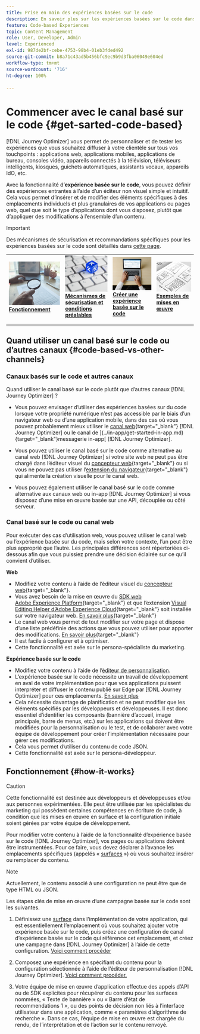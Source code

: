 ```yaml
---
title: Prise en main des expériences basées sur le code
description: En savoir plus sur les expériences basées sur le code dans Journey Optimizer
feature: Code-based Experiences
topic: Content Management
role: User, Developer, Admin
level: Experienced
exl-id: 987de2bf-cebe-4753-98b4-01eb3fded492
source-git-commit: b8a71c43ad5b456bfc9ec9b9d3fba06049e604ed
workflow-type: tm+mt
source-wordcount: '716'
ht-degree: 100%

---
```


# Commencer avec le canal basé sur le code {#get-sarted-code-based}

[!DNL Journey Optimizer] vous permet de personnaliser et de tester les expériences que vous souhaitez diffuser à votre clientèle sur tous vos touchpoints : applications web, applications mobiles, applications de bureau, consoles vidéo, appareils connectés à la télévision, téléviseurs intelligents, kiosques, guichets automatiques, assistants vocaux, appareils IdO, etc.

Avec la fonctionnalité d’**expérience basée sur le code**, vous pouvez définir des expériences entrantes à l’aide d’un éditeur non visuel simple et intuitif. Cela vous permet d’insérer et de modifier des éléments spécifiques à des emplacements individuels et plus granulaires de vos applications ou pages web, quel que soit le type d’applications dont vous disposez, plutôt que d’appliquer des modifications à l’ensemble d’un contenu.

<!--[!DNL Journey Optimizer] allows you to compose and deliver content on any inbound device in a developer-focused workflow. You can leverage all the personalization capabilities, and preview what will be published. The content can be static (images, text, JSON, HTML) or dynamic (offers, decisions, recommendations). You can also insert custom content actions in your omni-channel journeys.-->

>[!IMPORTANT]
>
>Des mécanismes de sécurisation et recommandations spécifiques pour les expériences basées sur le code sont détaillés dans [cette page](code-based-prerequisites.md).


<!--Discover the detailed steps to create a code-based campaign in this video.-->

<table style="table-layout:fixed"><tr style="border: 0;">
<td>
<a href="#how-it-works">
<img alt="Lead" src="../assets/do-not-localize/privacy-audit.jpeg">
</a>
<div><a href="#how-it-works"><strong>Fonctionnement</strong>
</div>
<p>
</td>
<td>
<a href="code-based-prerequisites.md">
<img alt="Validation" src="../assets/do-not-localize/web-prerequisites.jpg">
</a>
<div>
<a href="code-based-prerequisites.md"><strong>Mécanismes de sécurisation et conditions préalables</strong></a>
</div>
<p>
</td>
<td>
<a href="create-code-based.md#create-code-based-campaign">
<img alt="Peu fréquent" src="../assets/do-not-localize/web-create.jpg">
</a>
<div>
<a href="create-code-based.md#create-code-based-campaign"><strong>Créer une expérience basée sur le code</strong></a>
</div>
<p></td>
<td>
<a href="code-based-implementation-samples.md">
<img alt="Validation" src="../assets/do-not-localize/web-design.jpg">
</a>
<div>
<a href="code-based-implementation-samples.md"><strong>Exemples de mises en œuvre</strong></a>
</div>
<p>
</td>
</tr></table>

<!--[Learn how to create a code-based campaign in this video](#video)-->

## Quand utiliser un canal basé sur le code ou d’autres canaux {#code-based-vs-other-channels}

### Canaux basés sur le code et autres canaux

Quand utiliser le canal basé sur le code plutôt que d’autres canaux [!DNL Journey Optimizer] ?

* Vous pouvez envisager d’utiliser des expériences basées sur du code lorsque votre propriété numérique n’est pas accessible par le biais d’un navigateur web ou d’une application mobile, dans des cas où vous pouvez probablement mieux utiliser le [canal web](../web/get-started-web.md){target="_blank"} [!DNL Journey Optimizer] ou le canal de ](../in-app/get-started-in-app.md){target="_blank"}messagerie in-app[ [!DNL Journey Optimizer].

* Vous pouvez utiliser le canal basé sur le code comme alternative au canal web [!DNL Journey Optimizer] si votre site web ne peut pas être chargé dans l’éditeur visuel du [concepteur web](../web/edit-web-content.md#work-with-web-designer){target="_blank"} ou si vous ne pouvez pas utiliser l’[extension du navigateur](../web/web-prerequisites.md#visual-authoring-prerequisites){target="_blank"} qui alimente la création visuelle pour le canal web.

* Vous pouvez également utiliser le canal basé sur le code comme alternative aux canaux web ou in-app [!DNL Journey Optimizer] si vous disposez d’une mise en œuvre basée sur une API, découplée ou côté serveur.

### Canal basé sur le code ou canal web

Pour exécuter des cas d’utilisation web, vous pouvez utiliser le canal web ou l’expérience basée sur du code, mais selon votre contexte, l’un peut être plus approprié que l’autre. Les principales différences sont répertoriées ci-dessous afin que vous puissiez prendre une décision éclairée sur ce qu’il convient d’utiliser.

**Web**

* Modifiez votre contenu à l’aide de l’éditeur visuel du [concepteur web](../web/edit-web-content.md#work-with-web-designer){target="_blank"}.
* Vous avez besoin de la mise en œuvre du [SDK web Adobe Experience Platform](https://experienceleague.adobe.com/docs/platform-learn/implement-web-sdk/overview.html?lang=fr){target="_blank"} et que l’extension [Visual Editing Helper d’Adobe Experience Cloud](https://chrome.google.com/webstore/detail/adobe-experience-cloud-vi/kgmjjkfjacffaebgpkpcllakjifppnca){target="_blank"} soit installée sur votre navigateur web. [En savoir plus](../web/web-prerequisites.md){target="_blank"}
* Le canal web vous permet de tout modifier sur votre page et dispose d’une liste prédéfinie des actions que vous pouvez utiliser pour apporter des modifications. [En savoir plus](../web/edit-web-content.md#work-with-web-designer){target="_blank"}
* Il est facile à configurer et à optimiser.
* Cette fonctionnalité est axée sur le persona-spécialiste du marketing.

**Expérience basée sur le code**

* Modifiez votre contenu à l’aide de l’[éditeur de personnalisation](create-code-based.md#edit-code).
* L’expérience basée sur le code nécessite un travail de développement en aval de votre implémentation pour que vos applications puissent interpréter et diffuser le contenu publié sur Edge par [!DNL Journey Optimizer] pour ces emplacements. [En savoir plus](code-based-configuration.md#surface-definition)
* Cela nécessite davantage de planification et ne peut modifier que les éléments spécifiés par les développeurs et développeuses. Il est donc essentiel d’identifier les composants (bannière d’accueil, image principale, barre de menus, etc.) sur les applications qui doivent être modifiées pour la personnalisation ou le test, et de collaborer avec votre équipe de développement pour créer l’implémentation nécessaire pour gérer ces modifications.
* Cela vous permet d’utiliser du contenu de code JSON.
* Cette fonctionnalité est axée sur le persona-développeur.

## Fonctionnement {#how-it-works}

>[!CAUTION]
>
>Cette fonctionnalité est destinée aux développeurs et développeuses et/ou aux personnes expérimentées. Elle peut être utilisée par les spécialistes du marketing qui possèdent certaines compétences en écriture de code, à condition que les mises en œuvre en surface et la configuration initiale soient gérées par votre équipe de développement.

Pour modifier votre contenu à l’aide de la fonctionnalité d’expérience basée sur le code [!DNL Journey Optimizer], vos pages ou applications doivent être instrumentées. Pour ce faire, vous devez déclarer à l’avance les emplacements spécifiques (appelés « [surfaces](code-based-configuration.md#surface-definition) ») où vous souhaitez insérer ou remplacer du contenu<!--HOW??-->.

>[!NOTE]
>
>Actuellement, le contenu associé à une configuration ne peut être que de type HTML ou JSON. <!--WILL COME LATER: text, image or another format depending on the application-->

Les étapes clés de mise en œuvre d’une campagne basée sur le code sont les suivantes.

1. Définissez une [surface](code-based-configuration.md#surface-definition) dans l’implémentation de votre application, qui est essentiellement l’emplacement où vous souhaitez ajouter votre expérience basée sur le code, puis créez une configuration de canal d’expérience basée sur le code qui référence cet emplacement, et créez une campagne dans [!DNL Journey Optimizer] à l’aide de cette configuration. [Voici comment procéder](create-code-based.md#create-code-based-campaign)

1. Composez une expérience en spécifiant du contenu pour la configuration sélectionnée à l’aide de l’éditeur de personnalisation [!DNL Journey Optimizer]. [Voici comment procéder.](create-code-based.md#edit-code)

1. Votre équipe de mise en œuvre d’application effectue des appels d’API ou de SDK explicites pour récupérer du contenu pour les surfaces nommées, « Texte de bannière » ou « Barre d’état de recommendations 1 », ou des points de décision non liés à l’interface utilisateur dans une application, comme « paramètres d’algorithme de recherche ». Dans ce cas, l’équipe de mise en œuvre est chargée du rendu, de l’interprétation et de l’action sur le contenu renvoyé.<!--TBC with Robert - should link to a new section with API/SDK call samples-->
